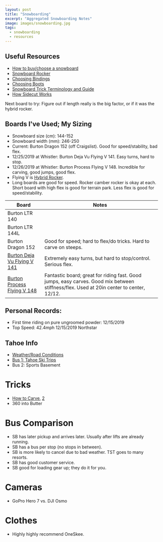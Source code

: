 ```yaml
---
layout: post
title: "Snowboarding"
excerpt: "Aggregated Snowboarding Notes"
image: images/snowboarding.jpg
tags: 
  - snowboarding
  - resources
---
```


## Useful Resources
* [How to buy/choose a snowboard](https://www.evo.com/guides/how-to-choose-a-snowboard-and-size-chart)
* [Snowboard Rocker](https://www.evo.com/rocker-guide-what-is-rocker-and-why-does-it-matter)
* [Choosing Bindings](https://www.evo.com/how-to-choose-snowboard-bindings-compatibility-guide)
* [Choosing Boots](https://www.evo.com/snowboard-boot-buyers-guide-fit-flex-compatibility)
* [Snowboard Trick Terminology and Guide](https://snowboardaddiction.com/blogs/jib-board-basics/snowboard-terminology)
* [How Sidecut Works](https://www.youtube.com/watch?v=uE1YdDj_L0o)

Next board to try: Figure out if length really is the big factor, or if it was the hybrid rocker.

## Boards I've Used; My Sizing
* Snowboard size (cm): 144-152
* Snowboard width (mm): 246-250
* Current: Burton Dragon 152 (off Craigslist). Good for speed/stability, bad flex.
* 12/25/2019 at Whistler: Burton Deja Vu Flying V 141. Easy turns, hard to stop.
* 12/26/2019 at Whistler: Burton Process Flying V 148. Incredible for carving, good jumps, good flex.
* Flying V is [Hybrid Rocker](https://snowboardingprofiles.com/understanding-the-different-snowboard-camber-types). 
* Long boards are good for speed. Rocker camber rocker is okay at each. Short board with high flex is good for terrain park. Less flex is good for speed/stability.

|Board                                                                        |Notes|
|-----------------------------------------------------------------------------|-----|
|Burton LTR 140                                                               |     |
|Burton LTR 144L                                                              |     |
|Burton Dragon 152                                                            | Good for speed; hard to flex/do tricks. Hard to carve on steeps.|
|[Burton Deja Vu Flying V 141](https://www.evo.com/outlet/snowboards/burton-deja-vu-flying-v-snowboard-womens)                                                 | Extremely easy turns, but hard to stop/control. Serious flex.|
|[Burton Process Flying V 148](https://www.evo.com/outlet/snowboards/burton-process-flying-v-snowboard-2017)| Fantastic board; great for riding fast. Good jumps, easy carves. Good mix between stiffness/flex. Used at 20in center to center, 12/12.|

## Personal Records:
* First time riding on pure ungroomed powder: 12/15/2019
* Top Speed: 42.4mph 12/15/2019 Northstar

## Tahoe Info
* [Weather/Road Conditions](http://tahoeroads.info/)
* [Bus 1: Tahoe Ski Trips](https://www.tahoeskitrips.net/)
* Bus 2: Sports Basement

# Tricks
* [How to Carve](https://www.youtube.com/watch?v=rG2oVl_Btmk&list=PLXrzbcStaEyo0HFT95aTJb7QnpQE4g-j3), [2](https://snowprofessor.com/how-carve-on-snowboard)
* 360 into Butter

# Bus Comparison
* SB has later pickup and arrives later. Usually after lifts are already running.
* SB has a bus per stop (no stops in between).
* SB is more likely to cancel due to bad weather. TST goes to many resorts.
* SB has good customer service.
* SB good for loading gear up; they do it for you.

# Cameras
* GoPro Hero 7 vs. DJI Osmo

# Clothes
* Highly highly recommend OneSkee.
